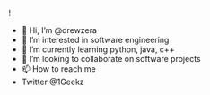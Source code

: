 !
- 👋 Hi, I’m @drewzera
- 👀 I’m interested in software engineering
- 🌱 I’m currently learning python, java, c++
- 💞️ I’m looking to collaborate on software projects
- 📫 How to reach me 
- Twitter @1Geekz

<!---
drewzera/drewzera is a ✨ special ✨ repository because its `README.md` (this file) appears on your GitHub profile.
You can click the Preview link to take a look at your changes.
--->
